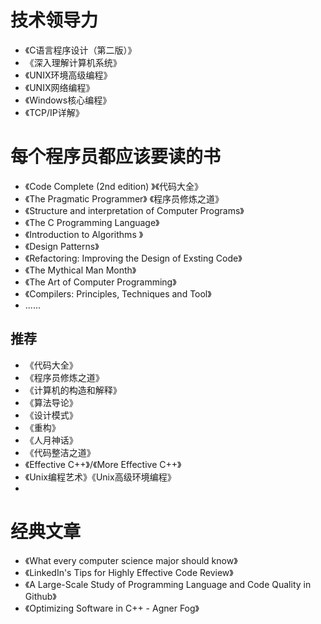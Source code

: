 # 技术领导力
- 《C语言程序设计（第二版）》
- 《深入理解计算机系统》
- 《UNIX环境高级编程》
- 《UNIX网络编程》
- 《Windows核心编程》
- 《TCP/IP详解》
# 每个程序员都应该要读的书
- 《Code Complete (2nd edition) 》《代码大全》
- 《The Pragmatic Programmer》 《程序员修炼之道》
- 《Structure and interpretation of Computer Programs》
- 《The C Programming Language》
- 《Introduction to Algorithms 》
- 《Design Patterns》
- 《Refactoring: Improving the Design of Exsting Code》
- 《The Mythical Man Month》
- 《The Art of Computer Programming》
- 《Compilers: Principles, Techniques and Tool》
- ......

## 推荐
- 《代码大全》
- 《程序员修炼之道》
- 《计算机的构造和解释》
- 《算法导论》
- 《设计模式》
- 《重构》
- 《人月神话》
- 《代码整洁之道》
- 《Effective C++》/《More Effective C++》
- 《Unix编程艺术》《Unix高级环境编程》
-


# 经典文章
- 《What every computer science major should know》
- 《LinkedIn's Tips for Highly Effective Code Review》
- 《A Large-Scale Study of Programming Language and Code Quality in Github》
- 《Optimizing Software in C++ - Agner Fog》
